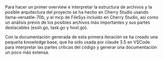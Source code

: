 Para hacer un primer overview e interpretar la estructura de archivos y la posible arquitectura del proyecto se ha hecho en Cherry Studio usando llama-versatile-70b, y el mcp de FileSys incluido en Cherry Studio, así como un análisis previo de los posibles archivos más importantes y sus partes destacables (essh.go, task.go y host.go).

Con la documentación generada de esta primera iteración se ha creado una pequeña knowledge base, que ha sido usada por claude 3.5 en VSCode para interpretar las partes críticas del código y generar una documentación un poco más extensa.
